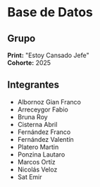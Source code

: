 # Base de Datos

## Grupo
**Print:** "Estoy Cansado Jefe"  
**Cohorte:** 2025

## Integrantes
- Albornoz Gian Franco
- Arreceygor Fabio
- Bruna Roy
- Cisterna Abril
- Fernández Franco
- Fernández Valentín
- Platero Martin
- Ponzina Lautaro
- Marcos Ortíz
- Nicolás Veloz
- Sat Emir
